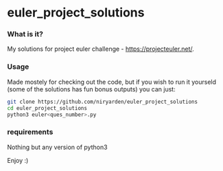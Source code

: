 # euler_project_solutions

### What is it?
My solutions for project euler challenge - https://projecteuler.net/.

### Usage
Made mostely for checking out the code, but if you wish to run it yourseld (some of the solutions has fun bonus outputs) you can just:
```bash
git clone https://github.com/niryarden/euler_project_solutions
cd euler_project_solutions
python3 euler<ques_number>.py
```

### requirements
Nothing but any version of python3

Enjoy :)
